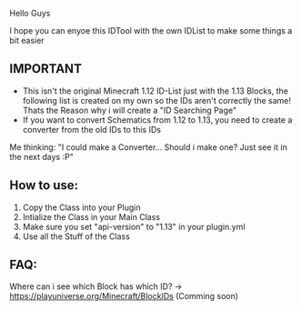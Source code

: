 Hello Guys

I hope you can enyoe this IDTool with the own IDList to make some things a bit easier

## IMPORTANT ##
- This isn't the original Minecraft 1.12 ID-List just with the 1.13 Blocks, the following list is created on my own so the IDs aren't correctly the same! Thats the Reason why i will create a "ID Searching Page"
- If you want to convert Schematics from 1.12 to 1.13, you need to create a converter from the old IDs to this IDs

Me thinking: "I could make a Converter... Should i make one? Just see it in the next days :P"

## How to use: ##
1. Copy the Class into your Plugin
2. Intialize the Class in your Main Class
3. Make sure you set "api-version" to "1.13" in your plugin.yml
4. Use all the Stuff of the Class

## FAQ: ##

Where can i see which Block has which ID?
-> https://playuniverse.org/Minecraft/BlockIDs (Comming soon)
